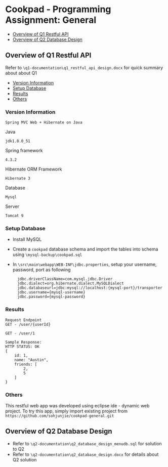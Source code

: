 # Cookpad - Programming Assignment: General

- [Overview of Q1 Restful API](#overview-of-q1-restful-api)
- [Overview of Q2 Database Design](#overview-of-q2-database-design)

## Overview of Q1 Restful API

Refer to `\q1-documentation\q1_restful_api_design.docx` for quick summary about about Q1

- [Version Information](#version-information)
- [Setup Database](#setup-database)
- [Results](#results)
- [Others](#others)

### Version Information 
`Spring MVC Web + Hibernate on Java`

Java

	jdk1.8.0_51
	
Spring framework

	4.3.2

Hibernate ORM Framework
	
	Hibernate 3

Database

	Mysql

Server
	
	Tomcat 9


### Setup Database
- Install MySQL
- Create a `cookpad` database schema and import the tables into schema using `\mysql-backup\cookpad.sql`
- In `\src\main\webapp\WEB-INF\jdbc.properties`, setup your username, password, port as following

		jdbc.driverClassName=com.mysql.jdbc.Driver
		jdbc.dialect=org.hibernate.dialect.MySQLDialect
		jdbc.databaseurl=jdbc:mysql://localhost:{mysql-port}/transporter
		jdbc.username={mysql-username}
		jdbc.password={mysql-password}

### Results

```
Request Endpoint
GET - /user/{userId}
```
```
GET - /user/1

Sample Response:
HTTP STATUS: OK
{
	id: 1,
	name: "Austin",
	friends: [
		2,
		5
	]
}
```

### Others

This restful web app was developed using eclipse ide - dynamic web project.
To try this app, simply import existing project from `https://github.com/sohjunjie/cookpad-general.git`


## Overview of Q2 Database Design
- Refer to `\q2-documentation\q2_database_design_menudb.sql` for solution to Q2
- Refer to `\q2-documentation\q2_database_design.docx` for details about Q2 solution
